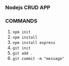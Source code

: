 ### Nodejs CRUD APP

### COMMANDS

1. `npm init`
2. `npm install`
3. `npm install express`
4. `git init`
5. `git add .`
6. `git commit -m "message"`
